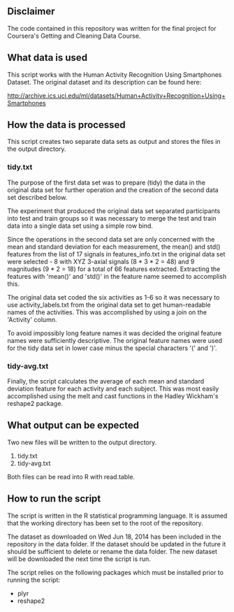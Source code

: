 
Disclaimer
------------------
The code contained in this repository was written for the final project for Coursera's Getting and Cleaning Data Course.


What data is used
---------------------------
This script works with the Human Activity Recognition Using Smartphones Dataset. The original dataset and its description can be found here:

http://archive.ics.uci.edu/ml/datasets/Human+Activity+Recognition+Using+Smartphones


How the data is processed
-------------------------------------------
This script creates two separate data sets as output and stores the files in the output directory.

### tidy.txt

The purpose of the first data set was to prepare (tidy) the data in the original data set for further operation and the creation of the second data set described below.

The experiment that produced the original data set separated participants into test and train groups so it was necessary to merge the test and train data into a single data set using a simple row bind. 

Since the operations in the second data set are only concerned with the mean and standard deviation for each measurement, the mean() and std() features from the list of 17 signals in features_info.txt in the original data set were selected - 8 with XYZ 3-axial signals (8 * 3 * 2 = 48) and 9 magnitudes (9 * 2 = 18) for a total of 66 features extracted. Extracting the features with 'mean()' and 'std()' in the feature name seemed to accomplish this.

The original data set coded the six activities as 1-6 so it was necessary to use activity_labels.txt from the original data set to get human-readable names of the activities. This was accomplished by using a join on the 'Activity' column.

To avoid impossibly long feature names it was decided the original feature names were sufficiently descriptive. The original feature names were used for the tidy data set in lower case minus the special characters '(' and ')'.

### tidy-avg.txt

Finally, the script calculates the average of each mean and standard deviation feature for each activity and each subject. This was most easily accomplished using the melt and cast functions in the Hadley Wickham's reshape2 package.


What output can be expected
--------------------------------------------
Two new files will be written to the output directory.

1. tidy.txt
2. tidy-avg.txt

Both files can be read into R with read.table.


How to run the script
-----------------------------------
The script is written in the R statistical programming language. It is assumed that the working directory has been set to the root of the repository.

The dataset as downloaded on Wed Jun 18, 2014 has been included in the repository in the data folder. If the dataset should be updated in the future it should be sufficient to delete or rename the data folder. The new dataset will be downloaded the next time the script is run.

The script relies on the following packages which must be installed prior to running the script:

* plyr
* reshape2

